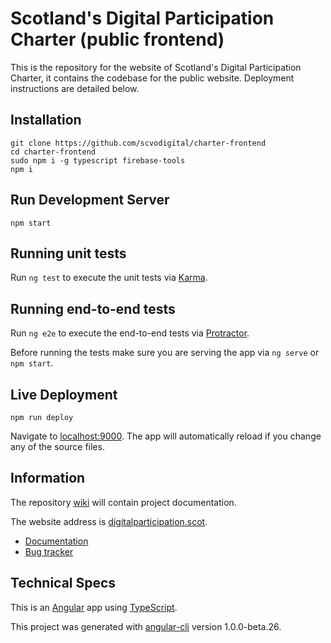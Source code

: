 # Scotland's Digital Participation Charter (public frontend)
This is the repository for the website of Scotland's Digital Participation Charter, it contains the codebase for the public website. Deployment instructions are detailed below.

## Installation
```
git clone https://github.com/scvodigital/charter-frontend
cd charter-frontend
sudo npm i -g typescript firebase-tools
npm i
```

## Run Development Server
```
npm start
```

## Running unit tests
Run `ng test` to execute the unit tests via [Karma](https://karma-runner.github.io).

## Running end-to-end tests
Run `ng e2e` to execute the end-to-end tests via [Protractor](http://www.protractortest.org/).

Before running the tests make sure you are serving the app via `ng serve` or `npm start`.

## Live Deployment
```
npm run deploy
```
Navigate to [localhost:9000](http://localhost:9000). The app will automatically reload if you change any of the source files.

## Information
The repository [wiki](https://github.com/scvodigital/charter-frontend/wiki) will contain project documentation.

The website address is [digitalparticipation.scot](https://digitalparticipation.scot).

* [Documentation](https://github.com/scvodigital/charter-frontend/wiki)
* [Bug tracker](https://github.com/scvodigital/charter-frontend/issues)

## Technical Specs
This is an [Angular](https://angular.io) app using [TypeScript](https://www.typescriptlang.org).

This project was generated with [angular-cli](https://github.com/angular/angular-cli) version 1.0.0-beta.26.
